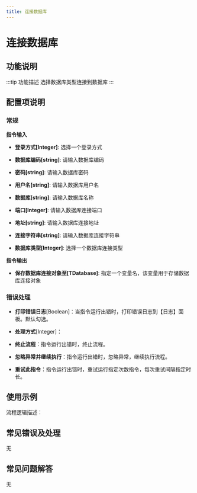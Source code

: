 ```yaml
---
title: 连接数据库
---
```


# 连接数据库

## 功能说明

:::tip 功能描述
选择数据库类型连接到数据库
:::

## 配置项说明

### 常规

**指令输入**

- **登录方式[Integer]**: 选择一个登录方式

- **数据库编码[string]**: 请输入数据库编码

- **密码[string]**: 请输入数据库密码

- **用户名[string]**: 请输入数据库用户名

- **数据库[string]**: 请输入数据库名称

- **端口[Integer]**: 请输入数据库连接端口

- **地址[string]**: 请输入数据库连接地址

- **连接字符串[string]**: 请输入数据库连接字符串

- **数据库类型[Integer]**: 选择一个数据库连接类型


**指令输出**

- **保存数据库连接对象至[TDatabase]**: 指定一个变量名，该变量用于存储数据库连接对象

### 错误处理

- **打印错误日志**[Boolean]：当指令运行出错时，打印错误日志到【日志】面板。默认勾选。

- **处理方式**[Integer]：

 - **终止流程**：指令运行出错时，终止流程。

 - **忽略异常并继续执行**：指令运行出错时，忽略异常，继续执行流程。

 - **重试此指令**：指令运行出错时，重试运行指定次数指令，每次重试间隔指定时长。

## 使用示例

流程逻辑描述：

## 常见错误及处理

无

## 常见问题解答

无

